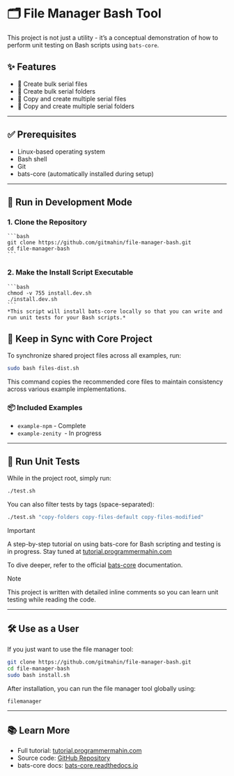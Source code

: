 # 🗂️ File Manager Bash Tool
This project is not just a utility - it’s a conceptual demonstration of how to perform unit testing on Bash scripts using `bats-core`.

## ✨ Features
- 📁 Create bulk serial files
- 📂 Create bulk serial folders
- 📝 Copy and create multiple serial files
- 🧾 Copy and create multiple serial folders

---

## ✅ Prerequisites
- Linux-based operating system
- Bash shell
- Git
- bats-core (automatically installed during setup)

---

## 🚀 Run in Development Mode
### 1. Clone the Repository
    ```bash
    git clone https://github.com/gitmahin/file-manager-bash.git
    cd file-manager-bash
    ```

### 2. Make the Install Script Executable
    ```bash
    chmod -v 755 install.dev.sh
    ./install.dev.sh
    ```
    *This script will install bats-core locally so that you can write and run unit tests for your Bash scripts.*

## 🔄 Keep in Sync with Core Project
To synchronize shared project files across all examples, run:
```bash
sudo bash files-dist.sh
```
This command copies the recommended core files to maintain consistency across various example implementations.

### 📦 Included Examples
- `example-npm` - Complete
- `example-zenity `- In progress

---

## 🧪 Run Unit Tests
While in the project root, simply run:
```bash
./test.sh
```
You can also filter tests by tags (space-separated):
```bash
./test.sh "copy-folders copy-files-default copy-files-modified"
```

> [!IMPORTANT]
> A step-by-step tutorial on using bats-core for Bash scripting and testing is in progress. Stay tuned at [tutorial.programmermahin.com](https://tutorial.programmermahin.com/devops/linux-and-bash-scripting/get-started-with-bash)

To dive deeper, refer to the official [bats-core](https://bats-core.readthedocs.io/en/stable/#) documentation.

> [!NOTE]
> This project is written with detailed inline comments so you can learn unit testing while reading the code.

---

## 🛠 Use as a User
If you just want to use the file manager tool:
```bash
git clone https://github.com/gitmahin/file-manager-bash.git
cd file-manager-bash
sudo bash install.sh
```

After installation, you can run the file manager tool globally using:
```bash
filemanager
```
---

## 📚 Learn More
- Full tutorial: [tutorial.programmermahin.com](https://tutorial.programmermahin.com/devops/linux-and-bash-scripting/get-started-with-bash)
- Source code: [GitHub Repository](https://github.com/gitmahin/file-manager-bash.git)
- bats-core docs: [bats-core.readthedocs.io](https://bats-core.readthedocs.io/en/stable/#)